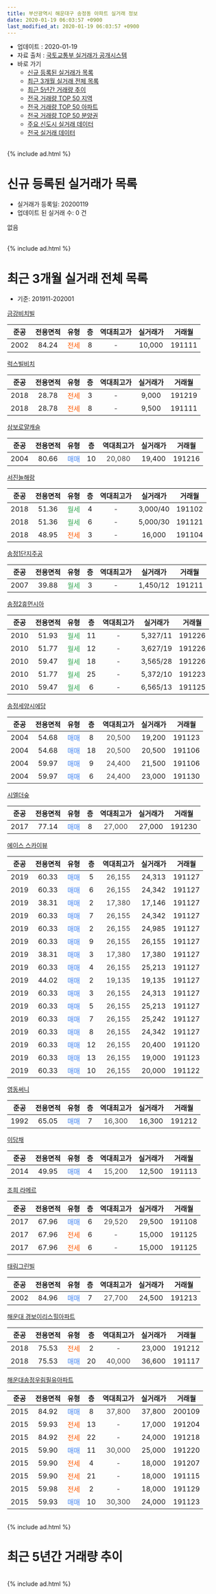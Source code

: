 ```yaml
---
title: 부산광역시 해운대구 송정동 아파트 실거래 정보
date: 2020-01-19 06:03:57 +0900
last_modified_at: 2020-01-19 06:03:57 +0900
---
```


* 업데이트 : 2020-01-19
* 자료 출처 : [국토교통부 실거래가 공개시스템](http://rt.molit.go.kr)
* 바로 가기
    * [신규 등록된 실거래가 목록](#신규-등록된-실거래가-목록)
    * [최근 3개월 실거래 전체 목록](#최근-3개월-실거래-전체-목록)
    * [최근 5년간 거래량 추이](#최근-5년간-거래량-추이)
    * [전국 거래량 TOP 50 지역](https://apt-info.github.io/apt-trade-info/최근-3개월-전국에서-가장-거래가-많이-발생한-지역)
    * [전국 거래량 TOP 50 아파트](https://apt-info.github.io/apt-trade-info/최근-3개월-전국에서-가장-거래가-많이-발생한-아파트)
    * [전국 거래량 TOP 50 분양권](https://apt-info.github.io/apt-trade-info/최근-3개월-전국에서-가장-거래가-많이-발생한-분양권)
    * [주요 신도시 실거래 데이터](https://apt-info.github.io/apt-trade-info/주요-신도시)
    * [전국 실거래 데이터](https://apt-info.github.io/apt-trade-info/전국)
<br>
{% include ad.html %}
<br>

# 신규 등록된 실거래가 목록
* 실거래가 등록일: 20200119
* 업데이트 된 실거래 수: 0 건

없음

<br>
{% include ad.html %}
<br>

# 최근 3개월 실거래 전체 목록
* 기준: 201911-202001


[금강비치빌](https://search.naver.com/search.naver?query=%EB%B6%80%EC%82%B0%EA%B4%91%EC%97%AD%EC%8B%9C+%ED%95%B4%EC%9A%B4%EB%8C%80%EA%B5%AC+%EC%86%A1%EC%A0%95%EB%8F%99+%EA%B8%88%EA%B0%95%EB%B9%84%EC%B9%98%EB%B9%8C)

|준공|전용면적|유형|층|역대최고가|실거래가|거래월|
|:---:|:---:|:---:|:---:|:---:|:---:|:---:|
|2002|84.24|<span style="color:#ff5a00">전세</span>|8|<span style="color:#444444">-</span>|10,000|191111|

[럭스빌비치](https://search.naver.com/search.naver?query=%EB%B6%80%EC%82%B0%EA%B4%91%EC%97%AD%EC%8B%9C+%ED%95%B4%EC%9A%B4%EB%8C%80%EA%B5%AC+%EC%86%A1%EC%A0%95%EB%8F%99+%EB%9F%AD%EC%8A%A4%EB%B9%8C%EB%B9%84%EC%B9%98)

|준공|전용면적|유형|층|역대최고가|실거래가|거래월|
|:---:|:---:|:---:|:---:|:---:|:---:|:---:|
|2018|28.78|<span style="color:#ff5a00">전세</span>|3|<span style="color:#444444">-</span>|9,000|191219|
|2018|28.78|<span style="color:#ff5a00">전세</span>|8|<span style="color:#444444">-</span>|9,500|191111|

[삼보로얄캐슬](https://search.naver.com/search.naver?query=%EB%B6%80%EC%82%B0%EA%B4%91%EC%97%AD%EC%8B%9C+%ED%95%B4%EC%9A%B4%EB%8C%80%EA%B5%AC+%EC%86%A1%EC%A0%95%EB%8F%99+%EC%82%BC%EB%B3%B4%EB%A1%9C%EC%96%84%EC%BA%90%EC%8A%AC)

|준공|전용면적|유형|층|역대최고가|실거래가|거래월|
|:---:|:---:|:---:|:---:|:---:|:---:|:---:|
|2004|80.66|<span style="color:#4285f3">매매</span>|10|<span style="color:#444444">20,080</span>|19,400|191216|

[서진늘해랑](https://search.naver.com/search.naver?query=%EB%B6%80%EC%82%B0%EA%B4%91%EC%97%AD%EC%8B%9C+%ED%95%B4%EC%9A%B4%EB%8C%80%EA%B5%AC+%EC%86%A1%EC%A0%95%EB%8F%99+%EC%84%9C%EC%A7%84%EB%8A%98%ED%95%B4%EB%9E%91)

|준공|전용면적|유형|층|역대최고가|실거래가|거래월|
|:---:|:---:|:---:|:---:|:---:|:---:|:---:|
|2018|51.36|<span style="color:#34a853">월세</span>|4|<span style="color:#444444">-</span>|3,000/40|191102|
|2018|51.36|<span style="color:#34a853">월세</span>|6|<span style="color:#444444">-</span>|5,000/30|191121|
|2018|48.95|<span style="color:#ff5a00">전세</span>|3|<span style="color:#444444">-</span>|16,000|191104|

[송정1단지주공](https://search.naver.com/search.naver?query=%EB%B6%80%EC%82%B0%EA%B4%91%EC%97%AD%EC%8B%9C+%ED%95%B4%EC%9A%B4%EB%8C%80%EA%B5%AC+%EC%86%A1%EC%A0%95%EB%8F%99+%EC%86%A1%EC%A0%951%EB%8B%A8%EC%A7%80%EC%A3%BC%EA%B3%B5)

|준공|전용면적|유형|층|역대최고가|실거래가|거래월|
|:---:|:---:|:---:|:---:|:---:|:---:|:---:|
|2007|39.88|<span style="color:#34a853">월세</span>|3|<span style="color:#444444">-</span>|1,450/12|191211|

[송정2휴먼시아](https://search.naver.com/search.naver?query=%EB%B6%80%EC%82%B0%EA%B4%91%EC%97%AD%EC%8B%9C+%ED%95%B4%EC%9A%B4%EB%8C%80%EA%B5%AC+%EC%86%A1%EC%A0%95%EB%8F%99+%EC%86%A1%EC%A0%952%ED%9C%B4%EB%A8%BC%EC%8B%9C%EC%95%84)

|준공|전용면적|유형|층|역대최고가|실거래가|거래월|
|:---:|:---:|:---:|:---:|:---:|:---:|:---:|
|2010|51.93|<span style="color:#34a853">월세</span>|11|<span style="color:#444444">-</span>|5,327/11|191226|
|2010|51.77|<span style="color:#34a853">월세</span>|12|<span style="color:#444444">-</span>|3,627/19|191226|
|2010|59.47|<span style="color:#34a853">월세</span>|18|<span style="color:#444444">-</span>|3,565/28|191226|
|2010|51.77|<span style="color:#34a853">월세</span>|25|<span style="color:#444444">-</span>|5,372/10|191223|
|2010|59.47|<span style="color:#34a853">월세</span>|6|<span style="color:#444444">-</span>|6,565/13|191125|

[송정세양시에당](https://search.naver.com/search.naver?query=%EB%B6%80%EC%82%B0%EA%B4%91%EC%97%AD%EC%8B%9C+%ED%95%B4%EC%9A%B4%EB%8C%80%EA%B5%AC+%EC%86%A1%EC%A0%95%EB%8F%99+%EC%86%A1%EC%A0%95%EC%84%B8%EC%96%91%EC%8B%9C%EC%97%90%EB%8B%B9)

|준공|전용면적|유형|층|역대최고가|실거래가|거래월|
|:---:|:---:|:---:|:---:|:---:|:---:|:---:|
|2004|54.68|<span style="color:#4285f3">매매</span>|8|<span style="color:#444444">20,500</span>|19,200|191123|
|2004|54.68|<span style="color:#4285f3">매매</span>|18|<span style="color:#444444">20,500</span>|20,500|191106|
|2004|59.97|<span style="color:#4285f3">매매</span>|9|<span style="color:#444444">24,400</span>|21,500|191106|
|2004|59.97|<span style="color:#4285f3">매매</span>|6|<span style="color:#444444">24,400</span>|23,000|191130|

[시엘더숲](https://search.naver.com/search.naver?query=%EB%B6%80%EC%82%B0%EA%B4%91%EC%97%AD%EC%8B%9C+%ED%95%B4%EC%9A%B4%EB%8C%80%EA%B5%AC+%EC%86%A1%EC%A0%95%EB%8F%99+%EC%8B%9C%EC%97%98%EB%8D%94%EC%88%B2)

|준공|전용면적|유형|층|역대최고가|실거래가|거래월|
|:---:|:---:|:---:|:---:|:---:|:---:|:---:|
|2017|77.14|<span style="color:#4285f3">매매</span>|8|<span style="color:#444444">27,000</span>|27,000|191230|

[에이스 스카이뷰](https://search.naver.com/search.naver?query=%EB%B6%80%EC%82%B0%EA%B4%91%EC%97%AD%EC%8B%9C+%ED%95%B4%EC%9A%B4%EB%8C%80%EA%B5%AC+%EC%86%A1%EC%A0%95%EB%8F%99+%EC%97%90%EC%9D%B4%EC%8A%A4+%EC%8A%A4%EC%B9%B4%EC%9D%B4%EB%B7%B0)

|준공|전용면적|유형|층|역대최고가|실거래가|거래월|
|:---:|:---:|:---:|:---:|:---:|:---:|:---:|
|2019|60.33|<span style="color:#4285f3">매매</span>|5|<span style="color:#444444">26,155</span>|24,313|191127|
|2019|60.33|<span style="color:#4285f3">매매</span>|6|<span style="color:#444444">26,155</span>|24,342|191127|
|2019|38.31|<span style="color:#4285f3">매매</span>|2|<span style="color:#444444">17,380</span>|17,146|191127|
|2019|60.33|<span style="color:#4285f3">매매</span>|7|<span style="color:#444444">26,155</span>|24,342|191127|
|2019|60.33|<span style="color:#4285f3">매매</span>|2|<span style="color:#444444">26,155</span>|24,985|191127|
|2019|60.33|<span style="color:#4285f3">매매</span>|9|<span style="color:#444444">26,155</span>|26,155|191127|
|2019|38.31|<span style="color:#4285f3">매매</span>|3|<span style="color:#444444">17,380</span>|17,380|191127|
|2019|60.33|<span style="color:#4285f3">매매</span>|4|<span style="color:#444444">26,155</span>|25,213|191127|
|2019|44.02|<span style="color:#4285f3">매매</span>|2|<span style="color:#444444">19,135</span>|19,135|191127|
|2019|60.33|<span style="color:#4285f3">매매</span>|3|<span style="color:#444444">26,155</span>|24,313|191127|
|2019|60.33|<span style="color:#4285f3">매매</span>|5|<span style="color:#444444">26,155</span>|25,213|191127|
|2019|60.33|<span style="color:#4285f3">매매</span>|7|<span style="color:#444444">26,155</span>|25,242|191127|
|2019|60.33|<span style="color:#4285f3">매매</span>|8|<span style="color:#444444">26,155</span>|24,342|191127|
|2019|60.33|<span style="color:#4285f3">매매</span>|12|<span style="color:#444444">26,155</span>|20,400|191120|
|2019|60.33|<span style="color:#4285f3">매매</span>|13|<span style="color:#444444">26,155</span>|19,000|191123|
|2019|60.33|<span style="color:#4285f3">매매</span>|10|<span style="color:#444444">26,155</span>|20,000|191122|

[영동써니](https://search.naver.com/search.naver?query=%EB%B6%80%EC%82%B0%EA%B4%91%EC%97%AD%EC%8B%9C+%ED%95%B4%EC%9A%B4%EB%8C%80%EA%B5%AC+%EC%86%A1%EC%A0%95%EB%8F%99+%EC%98%81%EB%8F%99%EC%8D%A8%EB%8B%88)

|준공|전용면적|유형|층|역대최고가|실거래가|거래월|
|:---:|:---:|:---:|:---:|:---:|:---:|:---:|
|1992|65.05|<span style="color:#4285f3">매매</span>|7|<span style="color:#444444">16,300</span>|16,300|191212|

[이담채](https://search.naver.com/search.naver?query=%EB%B6%80%EC%82%B0%EA%B4%91%EC%97%AD%EC%8B%9C+%ED%95%B4%EC%9A%B4%EB%8C%80%EA%B5%AC+%EC%86%A1%EC%A0%95%EB%8F%99+%EC%9D%B4%EB%8B%B4%EC%B1%84)

|준공|전용면적|유형|층|역대최고가|실거래가|거래월|
|:---:|:---:|:---:|:---:|:---:|:---:|:---:|
|2014|49.95|<span style="color:#4285f3">매매</span>|4|<span style="color:#444444">15,200</span>|12,500|191113|

[조희 라메르](https://search.naver.com/search.naver?query=%EB%B6%80%EC%82%B0%EA%B4%91%EC%97%AD%EC%8B%9C+%ED%95%B4%EC%9A%B4%EB%8C%80%EA%B5%AC+%EC%86%A1%EC%A0%95%EB%8F%99+%EC%A1%B0%ED%9D%AC+%EB%9D%BC%EB%A9%94%EB%A5%B4)

|준공|전용면적|유형|층|역대최고가|실거래가|거래월|
|:---:|:---:|:---:|:---:|:---:|:---:|:---:|
|2017|67.96|<span style="color:#4285f3">매매</span>|6|<span style="color:#444444">29,520</span>|29,500|191108|
|2017|67.96|<span style="color:#ff5a00">전세</span>|6|<span style="color:#444444">-</span>|15,000|191125|
|2017|67.96|<span style="color:#ff5a00">전세</span>|6|<span style="color:#444444">-</span>|15,000|191125|

[태림그린빌](https://search.naver.com/search.naver?query=%EB%B6%80%EC%82%B0%EA%B4%91%EC%97%AD%EC%8B%9C+%ED%95%B4%EC%9A%B4%EB%8C%80%EA%B5%AC+%EC%86%A1%EC%A0%95%EB%8F%99+%ED%83%9C%EB%A6%BC%EA%B7%B8%EB%A6%B0%EB%B9%8C)

|준공|전용면적|유형|층|역대최고가|실거래가|거래월|
|:---:|:---:|:---:|:---:|:---:|:---:|:---:|
|2002|84.96|<span style="color:#4285f3">매매</span>|7|<span style="color:#444444">27,700</span>|24,500|191213|

[해운대 경보이리스힐아파트](https://search.naver.com/search.naver?query=%EB%B6%80%EC%82%B0%EA%B4%91%EC%97%AD%EC%8B%9C+%ED%95%B4%EC%9A%B4%EB%8C%80%EA%B5%AC+%EC%86%A1%EC%A0%95%EB%8F%99+%ED%95%B4%EC%9A%B4%EB%8C%80+%EA%B2%BD%EB%B3%B4%EC%9D%B4%EB%A6%AC%EC%8A%A4%ED%9E%90%EC%95%84%ED%8C%8C%ED%8A%B8)

|준공|전용면적|유형|층|역대최고가|실거래가|거래월|
|:---:|:---:|:---:|:---:|:---:|:---:|:---:|
|2018|75.53|<span style="color:#ff5a00">전세</span>|2|<span style="color:#444444">-</span>|23,000|191212|
|2018|75.53|<span style="color:#4285f3">매매</span>|20|<span style="color:#444444">40,000</span>|36,600|191117|


<script async src="//pagead2.googlesyndication.com/pagead/js/adsbygoogle.js"></script>
<!-- 기본 -->
<ins class="adsbygoogle"
     style="display:block"
     data-ad-client="ca-pub-1142216861245946"
     data-ad-slot="4805727019"
     data-ad-format="auto"
     data-full-width-responsive="true"></ins>
<script>
(adsbygoogle = window.adsbygoogle || []).push({});
</script>


[해운대송정우림필유아파트](https://search.naver.com/search.naver?query=%EB%B6%80%EC%82%B0%EA%B4%91%EC%97%AD%EC%8B%9C+%ED%95%B4%EC%9A%B4%EB%8C%80%EA%B5%AC+%EC%86%A1%EC%A0%95%EB%8F%99+%ED%95%B4%EC%9A%B4%EB%8C%80%EC%86%A1%EC%A0%95%EC%9A%B0%EB%A6%BC%ED%95%84%EC%9C%A0%EC%95%84%ED%8C%8C%ED%8A%B8)

|준공|전용면적|유형|층|역대최고가|실거래가|거래월|
|:---:|:---:|:---:|:---:|:---:|:---:|:---:|
|2015|84.92|<span style="color:#4285f3">매매</span>|8|<span style="color:#444444">37,800</span>|37,800|200109|
|2015|59.93|<span style="color:#ff5a00">전세</span>|13|<span style="color:#444444">-</span>|17,000|191204|
|2015|84.92|<span style="color:#ff5a00">전세</span>|22|<span style="color:#444444">-</span>|24,000|191218|
|2015|59.90|<span style="color:#4285f3">매매</span>|11|<span style="color:#444444">30,000</span>|25,000|191220|
|2015|59.90|<span style="color:#ff5a00">전세</span>|4|<span style="color:#444444">-</span>|18,000|191207|
|2015|59.90|<span style="color:#ff5a00">전세</span>|21|<span style="color:#444444">-</span>|18,000|191115|
|2015|59.98|<span style="color:#ff5a00">전세</span>|2|<span style="color:#444444">-</span>|18,000|191129|
|2015|59.93|<span style="color:#4285f3">매매</span>|10|<span style="color:#444444">30,300</span>|24,000|191123|


<br>
{% include ad.html %}
<br>

# 최근 5년간 거래량 추이


<div style="width:100%;">
    <canvas id="deal_progress" height="200"></canvas>
</div>

<script>
new Chart(document.getElementById("deal_progress"), {
    type: 'line',
    data: {
        labels: ['201501','201502','201503','201504','201505','201506','201507','201508','201509','201510','201511','201512','201601','201602','201603','201604','201605','201606','201607','201608','201609','201610','201611','201612','201701','201702','201703','201704','201705','201706','201707','201708','201709','201710','201711','201712','201801','201802','201803','201804','201805','201806','201807','201808','201809','201810','201811','201812','201901','201902','201903','201904','201905','201906','201907','201908','201909','201910','201911','201912','202001'],
        datasets: [{
            label: '매매',
            pointRadius: 1,
            data: [8, 6, 8, 12, 9, 2, 7, 4, 5, 7, 4, 6, 2, 5, 7, 6, 8, 12, 7, 8, 5, 6, 8, 6, 5, 3, 12, 2, 9, 10, 2, 1, 3, 6, 3, 2, 6, 12, 28, 17, 10, 5, 11, 12, 8, 9, 4, 3, 2, 2, 20, 8, 12, 4, 2, 5, 6, 5, 24, 5, 1],
            borderColor: "rgba(255, 201, 14, 1)",
            backgroundColor: "rgba(255, 201, 14, 0.5)",
            fill: false,
            lineTension: 0
        },{
            label: '전월세',
            pointRadius: 1,
            data: [4, 3, 23, 14, 19, 11, 3, 4, 4, 8, 25, 20, 20, 6, 2, 4, 6, 9, 46, 6, 4, 5, 2, 2, 1, 2, 6, 8, 32, 3, 10, 4, 8, 7, 15, 5, 6, 8, 22, 27, 11, 14, 35, 13, 15, 10, 10, 7, 5, 6, 10, 12, 22, 8, 14, 16, 10, 12, 10, 10, 0],
            borderColor: "rgba(0, 141, 185, 1)",
            backgroundColor: "rgba(0, 141, 185, 0.5)",
            fill: false,
            lineTension: 0
        }
        ]
    },
    options: {
        responsive: true,
        title: {
            display: false
        },
        tooltips: {
            mode: 'index',
            intersect: false
        },
        hover: {
            mode: 'nearest',
            intersect: true
        },
        scales: {
            xAxes: [{
                display: true,
                scaleLabel: {
                    display: true,
                    labelString: '년/월'
                }
            }],
            yAxes: [{
                display: true,
                ticks: {
                    suggestedMin: 0,
                },
                scaleLabel: {
                    display: true,
                    labelString: '실거래 수'
                }
            }]
        }
    }
});

</script>


<br>
{% include ad.html %}
<br>

